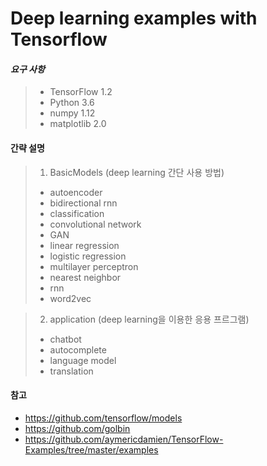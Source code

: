 # Deep learning examples with Tensorflow

#### *요구 사항*
>  * TensorFlow 1.2
>  * Python 3.6
>  * numpy 1.12
>  * matplotlib 2.0

#### 간략 설명

> 01. BasicModels (deep learning 간단 사용 방법)
>    * autoencoder
>    * bidirectional rnn
>    * classification
>    * convolutional network
>    * GAN
>    * linear regression
>    * logistic regression
>    * multilayer perceptron
>    * nearest neighbor
>    * rnn
>    * word2vec

> 02. application (deep learning을 이용한 응용 프르그램)
>    * chatbot
>    * autocomplete
>    * language model
>    * translation 

#### 참고
* <https://github.com/tensorflow/models>
* <https://github.com/golbin>
* <https://github.com/aymericdamien/TensorFlow-Examples/tree/master/examples>